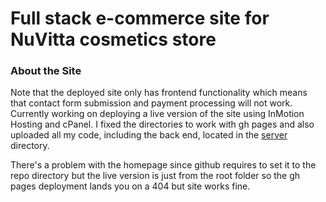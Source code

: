 # Full stack e-commerce site for NuVitta cosmetics store

### About the Site

Note that the deployed site only has frontend functionality which means that contact form submission and payment processing will not work. Currently working on deploying a live version of the site using InMotion Hosting and cPanel. I fixed the directories to work with gh pages and also uploaded all my code, including the back end, located in the [server](https://swierj.github.io/nuvitta/server/) directory.

There's a problem with the homepage since github requires to set it to the repo directory but the live version is just from the root folder so the gh pages deployment lands you on a 404 but site works fine.

